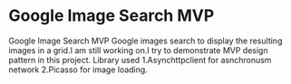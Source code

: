# Google Image Search MVP
Google Image Search MVP
Google images search to display the resulting images in a grid.I am still working on.I try to demonstrate MVP design pattern in this project.
Library used
1.Asynchttpclient for asnchronusm network
2.Picasso for image loading.
